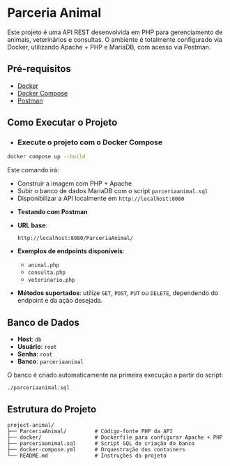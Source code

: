 # Parceria Animal

Este projeto é uma API REST desenvolvida em PHP para gerenciamento de animais, veterinários e consultas. O ambiente é totalmente configurado via Docker, utilizando Apache + PHP e MariaDB, com acesso via Postman.

## Pré-requisitos

- [Docker](https://www.docker.com/)
- [Docker Compose](https://docs.docker.com/compose/)
- [Postman](https://www.postman.com/)

## Como Executar o Projeto

- ### Execute o projeto com o Docker Compose

```bash
docker compose up --build
```

Este comando irá:

* Construir a imagem com PHP + Apache
* Subir o banco de dados MariaDB com o script `parceriaanimal.sql`
* Disponibilizar a API localmente em `http://localhost:8080`

- **Testando com Postman**

* **URL base**:

  ```
  http://localhost:8080/ParceriaAnimal/
  ```

* **Exemplos de endpoints disponíveis**:

  * `animal.php`
  * `consulta.php`
  * `veterinario.php`

* **Métodos suportados**: utilize `GET`, `POST`, `PUT` ou `DELETE`, dependendo do endpoint e da ação desejada.

## Banco de Dados

* **Host**: `db`
* **Usuário**: `root`
* **Senha**: `root`
* **Banco**: `parceriaanimal`

O banco é criado automaticamente na primeira execução a partir do script:

```
./parceriaanimal.sql
```

## Estrutura do Projeto

```
project-animal/
├── ParceriaAnimal/         # Código-fonte PHP da API
├── docker/                 # Dockerfile para configurar Apache + PHP
├── parceriaanimal.sql      # Script SQL de criação do banco
├── docker-compose.yml      # Orquestração dos containers
└── README.md               # Instruções do projeto
```